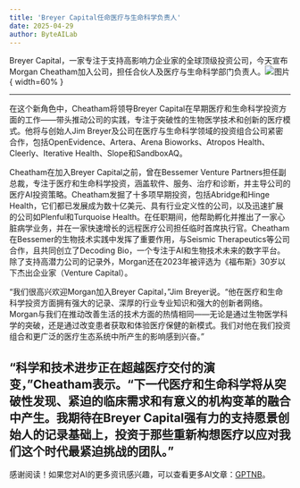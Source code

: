 ```yaml
---
title: 'Breyer Capital任命医疗与生命科学负责人'
date: 2025-04-29
author: ByteAILab
---
```


Breyer Capital，一家专注于支持高影响力企业家的全球顶级投资公司，今天宣布Morgan Cheatham加入公司，担任合伙人及医疗与生命科学部门负责人。![图片](https://ai-techpark.com/wp-content/uploads/Breyer-Capital.jpg){ width=60% }

---
在这个新角色中，Cheatham将领导Breyer Capital在早期医疗和生命科学投资方面的工作——带头推动公司的实践，专注于突破性的生物医学技术和创新的医疗模式。他将与创始人Jim Breyer及公司在医疗与生命科学领域的投资组合公司紧密合作，包括OpenEvidence、Artera、Arena Bioworks、Atropos Health、Cleerly、Iterative Health、Slope和SandboxAQ。

Cheatham在加入Breyer Capital之前，曾在Bessemer Venture Partners担任副总裁，专注于医疗和生命科学投资，涵盖软件、服务、治疗和诊断，并主导公司的医疗AI投资策略。Cheatham发掘了十多项早期投资，包括Abridge和Hinge Health，它们都已发展成为数十亿美元、具有行业定义性的公司，以及迅速扩展的公司如Plenful和Turquoise Health。在任职期间，他帮助孵化并推出了一家心脏病学业务，并在一家快速增长的远程医疗公司担任临时首席执行官。Cheatham在Bessemer的生物技术实践中发挥了重要作用，与Seismic Therapeutics等公司合作，且共同创立了Decoding Bio，一个专注于AI和生物技术未来的数字平台。除了支持高潜力公司的记录外，Morgan还在2023年被评选为《福布斯》30岁以下杰出企业家（Venture Capital）。

“我们很高兴欢迎Morgan加入Breyer Capital，”Jim Breyer说。“他在医疗和生命科学投资方面拥有强大的记录、深厚的行业专业知识和强大的创新者网络。Morgan与我们在推动改善生活的技术方面的热情相同——无论是通过生物医学科学的突破，还是通过改变患者获取和体验医疗保健的新模式。我们对他在我们投资组合和更广泛的医疗生态系统中所产生的影响感到兴奋。”

“科学和技术进步正在超越医疗交付的演变，”Cheatham表示。“下一代医疗和生命科学将从突破性发现、紧迫的临床需求和有意义的机构变革的融合中产生。我期待在Breyer Capital强有力的支持愿景创始人的记录基础上，投资于那些重新构想医疗以应对我们这个时代最紧迫挑战的团队。”
---
感谢阅读！如果您对AI的更多资讯感兴趣，可以查看更多AI文章：[GPTNB](https://gptnb.com)。